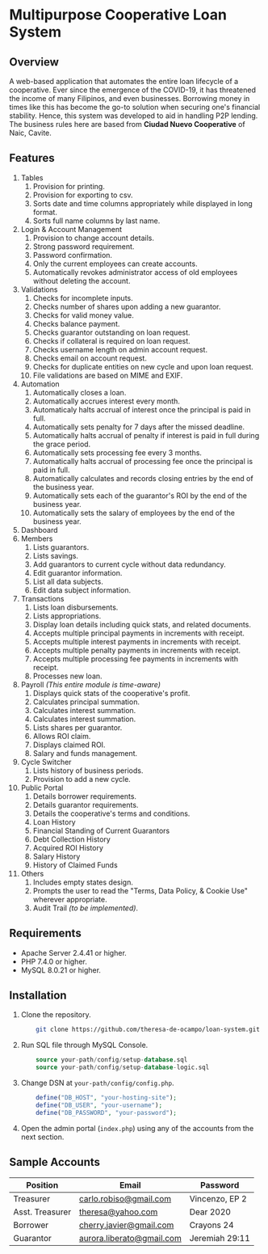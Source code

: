 # Multipurpose Cooperative Loan System
## Overview
A web-based application that automates the entire loan lifecycle of a cooperative. Ever since the emergence of the COVID-19, it has threatened the income of many Filipinos, and even businesses. Borrowing money in times like this has become the go-to solution when securing one's financial stability. Hence, this system was developed to aid in handling P2P lending. The business rules here are based from **Ciudad Nuevo Cooperative** of Naic, Cavite.

## Features
1. Tables
	1. Provision for printing.
	2. Provision for exporting to csv.
	3. Sorts date and time columns appropriately while displayed in long format.
	4. Sorts full name columns by last name.
2. Login & Account Management
	1. Provision to change account details.
	2. Strong password requirement.
	3. Password confirmation.
	4. Only the current employees can create accounts.
	5. Automatically revokes administrator access of old employees without deleting the account.
3. Validations
	1. Checks for incomplete inputs.
	2. Checks number of shares upon adding a new guarantor.
	3. Checks for valid money value.
	4. Checks balance payment.
	5. Checks guarantor outstanding on loan request.
	6. Checks if collateral is required on loan request.
	7. Checks username length on admin account request.
	8. Checks email on account request.
	9. Checks for duplicate entities on new cycle and upon loan request.
	10. File validations are based on MIME and EXIF.
4. Automation
	1. Automatically closes a loan.
	2. Automatically accrues interest every month.
	3. Automaticaly halts accrual of interest once the principal is paid in full.
	4. Automatically sets penalty for 7 days after the missed deadline.
	5. Automatically halts accrual of penalty if interest is paid in full during the grace period.
	6. Automatically sets processing fee every 3 months.
	7. Automatically halts accrual of processing fee once the principal is paid in full.
	8. Automatically calculates and records closing entries by the end of the business year.
	9. Automatically sets each of the guarantor's ROI by the end of the business year.
	10. Automatically sets the salary of employees by the end of the business year.
5. Dashboard
6. Members
	1. Lists guarantors.
	2. Lists savings.
	3. Add guarantors to current cycle without data redundancy.
	4. Edit guarantor information.
	5. List all data subjects.
	6. Edit data subject information.
7. Transactions
	1. Lists loan disbursements.
	2. Lists appropriations.
	3. Display loan details including quick stats, and related documents.
	4. Accepts multiple principal payments in increments with receipt.
	5. Accepts multiple interest payments in increments with receipt.
	6. Accepts multiple penalty payments in increments with receipt.
	7. Accepts multiple processing fee payments in increments with receipt.
	8. Processes new loan.
8. Payroll *(This entire module is time-aware)*
	1. Displays quick stats of the cooperative's profit.
	2. Calculates principal summation.
	3. Calculates interest summation.
	4. Calculates interest summation.
	5. Lists shares per guarantor.
	6. Allows ROI claim.
	7. Displays claimed ROI.
	8. Salary and funds management.
9. Cycle Switcher
	1. Lists history of business periods.
	2. Provision to add a new cycle.
10. Public Portal
	1. Details borrower requirements.
	2. Details guarantor requirements.
	3. Details the cooperative's terms and conditions.
	4. Loan History
	5. Financial Standing of Current Guarantors
	6. Debt Collection History
	7. Acquired ROI History
	8. Salary History
	9. History of Claimed Funds
11. Others
	1. Includes empty states design.
	2. Prompts the user to read the "Terms, Data Policy, & Cookie Use" wherever appropriate.
	3. Audit Trail *(to be implemented)*.

## Requirements
- Apache Server 2.4.41 or higher.
- PHP 7.4.0 or higher.
- MySQL 8.0.21 or higher.

## Installation
1. Clone the repository.
	```bash
		git clone https://github.com/theresa-de-ocampo/loan-system.git
	```
2. Run SQL file through MySQL Console.
	```sql
		source your-path/config/setup-database.sql
		source your-path/config/setup-database-logic.sql
	```
3. Change DSN at ```your-path/config/config.php```.
	```php
		define("DB_HOST", "your-hosting-site");
		define("DB_USER", "your-username");
		define("DB_PASSWORD", "your-password");
	```
4. Open the admin portal (```index.php```) using any of the accounts from the next section.

## Sample Accounts
| Position | Email | Password |
| --- | --- | --- |
| Treasurer | carlo.robiso@gmail.com | Vincenzo, EP 2 |
| Asst. Treasurer | theresa@yahoo.com | Dear 2020 |
| Borrower | cherry.javier@gmail.com | Crayons 24 |
| Guarantor | aurora.liberato@gmail.com | Jeremiah 29:11 |